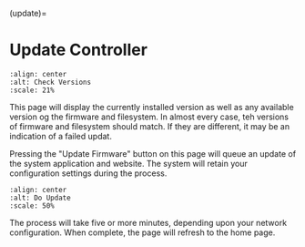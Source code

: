(update)=

# Update Controller

```{image} update.png
:align: center
:alt: Check Versions
:scale: 21%
```

This page will display the currently installed version as well as any available version og the firmware and filesystem.  In almost every case, teh versions of firmware and filesystem should match.  If they are different, it may be an indication of a failed updat.

Pressing the "Update Firmware" button on this page will queue an update of the system application and website. The system will retain your configuration settings during the process.

```{image} in-progress.png
:align: center
:alt: Do Update
:scale: 50%
```

The process will take five or more minutes, depending upon your network configuration. When complete, the page will refresh to the home page.
